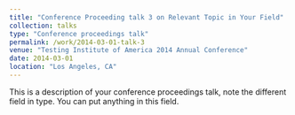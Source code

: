 ```yaml
---
title: "Conference Proceeding talk 3 on Relevant Topic in Your Field"
collection: talks
type: "Conference proceedings talk"
permalink: /work/2014-03-01-talk-3
venue: "Testing Institute of America 2014 Annual Conference"
date: 2014-03-01
location: "Los Angeles, CA"
---
```


This is a description of your conference proceedings talk, note the different field in type. You can put anything in this field.
